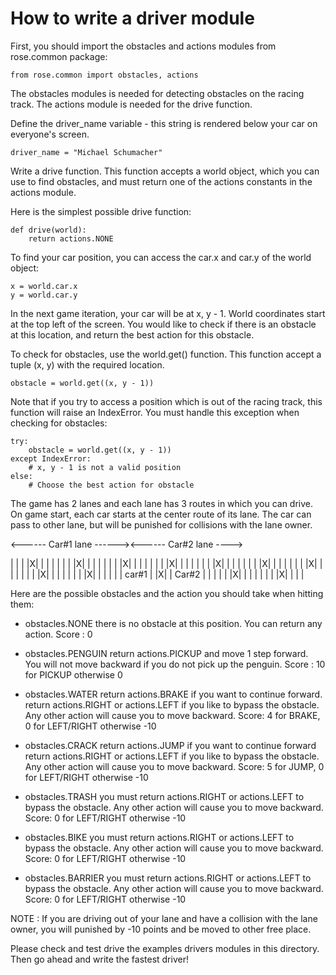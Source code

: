 How to write a driver module
============================

First, you should import the obstacles and actions modules from rose.common
package:

    from rose.common import obstacles, actions

The obstacles modules is needed for detecting obstacles on the racing track.
The actions module is needed for the drive function.

Define the driver_name variable - this string is rendered below your car on
everyone's screen.

    driver_name = "Michael Schumacher"

Write a drive function. This function accepts a world object, which you can use
to find obstacles, and must return one of the actions constants in the actions
module.

Here is the simplest possible drive function:

    def drive(world):
        return actions.NONE

To find your car position, you can access the car.x and car.y of the world
object:

    x = world.car.x
    y = world.car.y

In the next game iteration, your car will be at x, y - 1. World coordinates
start at the top left of the screen. You would like to check if there is an
obstacle at this location, and return the best action for this obstacle.

To check for obstacles, use the world.get() function. This function
accept a tuple (x, y) with the required location.

    obstacle = world.get((x, y - 1))

Note that if you try to access a position which is out of the racing track,
this function will raise an IndexError. You must handle this exception when
checking for obstacles:

    try:
        obstacle = world.get((x, y - 1))
    except IndexError:
        # x, y - 1 is not a valid position
    else:
        # Choose the best action for obstacle

The game has 2 lanes and each lane has 3 routes in which you can drive.
On game start, each car starts at the center route of its lane.
The car can pass to other lane, but will be punished for collisions 
with the lane owner.

<------ Car#1 lane ------><------ Car#2 lane ---->

|       |       |       |X|       |       |      |
|       |       |       |X|       |       |      |
|       |       |       |X|       |       |      |
|       |       |       |X|       |       |      |
|       |       |       |X|       |       |      |
|       |       |       |X|       |       |      |
|       |       |       |X|       |       |      |
|       |       |       |X|       |       |      |
|       |       |       |X|       |       |      |
|       | car#1 |       |X|       | Car#2 |      |
|       |       |       |X|       |       |      |
|       |       |       |X|       |       |      |

Here are the possible obstacles and the action you should take when hitting
them:

* obstacles.NONE        there is no obstacle at this position. You can return any
                        action.
                        Score : 0

* obstacles.PENGUIN     return actions.PICKUP and move 1 step forward. You will
                        not move backward if you do not pick up the penguin.
                        Score : 10 for PICKUP otherwise 0

* obstacles.WATER       return actions.BRAKE if you want to continue forward.
                        return actions.RIGHT or actions.LEFT if you like to
                        bypass the obstacle. Any other action will cause you to
                        move backward.
                        Score: 4 for BRAKE, 0 for LEFT/RIGHT otherwise -10

* obstacles.CRACK       return actions.JUMP if you want to continue forward
                        return actions.RIGHT or actions.LEFT if you like to
                        bypass the obstacle. Any other action will cause you to
                        move backward.
                        Score: 5 for JUMP, 0 for LEFT/RIGHT otherwise -10

* obstacles.TRASH       you must return actions.RIGHT or actions.LEFT to bypass
                        the obstacle. Any other action will cause you to
                        move backward.
                        Score: 0 for LEFT/RIGHT otherwise -10

* obstacles.BIKE        you must return actions.RIGHT or actions.LEFT to bypass
                        the obstacle. Any other action will cause you to
                        move backward.
                        Score: 0 for LEFT/RIGHT otherwise -10

* obstacles.BARRIER     you must return actions.RIGHT or actions.LEFT to bypass
                        the obstacle. Any other action will cause you to
                        move backward.
                        Score: 0 for LEFT/RIGHT otherwise -10

NOTE : If you are driving out of your lane and have a collision with the lane
       owner, you will punished by -10 points and be moved to other free place.


Please check and test drive the examples drivers modules in this directory.
Then go ahead and write the fastest driver!

